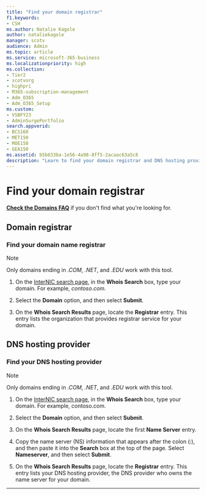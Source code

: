 ```yaml
---
title: "Find your domain registrar"
f1.keywords:
- CSH
ms.author: Natalie Kagole
author: nataliekagole
manager: scotv
audience: Admin
ms.topic: article
ms.service: microsoft-365-business
ms.localizationpriority: high
ms.collection:
- Tier2
- scotvorg
- highpri
- M365-subscription-management
- Adm_O365
- Adm_O365_Setup
ms.custom: 
- VSBFY23
- AdminSurgePortfolio
search.appverid:
- BCS160
- MET150
- MOE150
- GEA150
ms.assetid: b5b633ba-1e56-4a98-8ff5-2acaac63a5c8
description: "Learn to find your domain registrar and DNS hosting provider using InterNIC search."
---
```


# Find your domain registrar

 **[Check the Domains FAQ](../setup/domains-faq.yml)** if you don't find what you're looking for.

## Domain registrar

### Find your domain name registrar

> [!NOTE]
> Only domains ending in *.COM*, *.NET*, and *.EDU* work with this tool.

1. On the [InterNIC search page](https://go.microsoft.com/fwlink/p/?LinkId=402770), in the **Whois Search** box, type your domain. For example,  *contoso.com.*

2. Select the **Domain** option, and then select **Submit**.

3. On the **Whois Search Results** page, locate the **Registrar** entry. This entry lists the organization that provides registrar service for your domain.

## DNS hosting provider

### Find your DNS hosting provider

> [!NOTE]
> Only domains ending in *.COM*, *.NET*, and *.EDU* work with this tool.

1. On the [InterNIC search page](https://go.microsoft.com/fwlink/p/?LinkId=402770), in the **Whois Search** box, type your domain. For example, contoso.com.

2. Select the **Domain** option, and then select **Submit**.

3. On the **Whois Search Results** page, locate the first **Name Server** entry.

4. Copy the name server (NS) information that appears after the colon (:), and then paste it into the **Search** box at the top of the page. Select **Nameserver**, and then select **Submit**.

5. On the **Whois Search Results** page, locate the **Registrar** entry. This entry lists your DNS hosting provider, the DNS provider who owns the name server for your domain.

---

